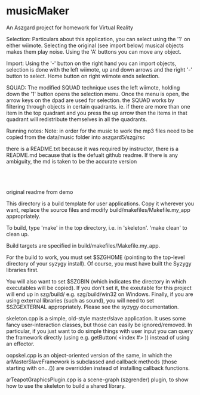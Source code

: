 musicMaker
==========

An Aszgard project for homework for Virtual Reality

Selection:
Particulars about this application, you can select using the '1' on either wiimote.
Selecting the original (see import below) musical objects makes them play noise. 
Using the 'A' buttons you can move any object.

Import:
Using the '-' button on the right hand you can import objects, selection is done with
the left wiimote, up and down arrows and the right '-' button to select. Home button on
right wiimote ends selection.

SQUAD:
The modified SQUAD technique uses the left wiimote, holding down the '1' button opens the 
selection menu. Once the menu is open, the arrow keys on the dpad are used for selection.
the SQUAD works by filtering through objects in certain quadrants. 
ie. if there are more than one item in the top quadrant and you press the up arrow then 
the items in that quadrant will redistribute themselves in all the quadrants.

Running notes:
Note: in order for the music to work the mp3 files need to be copied from the 
data/music folder into aszgard5/szg/rsc

there is a README.txt because it was required by instructor, there is a README.md because
that is the defualt github readme. If there is any ambiguity, the md is taken to be the
accurate version
<br /><br /><br /><br />

original readme from demo

This directory is a build template for user applications. Copy it wherever
you want, replace the source files and modify build/makefiles/Makefile.my_app
appropriately.

To build, type 'make' in the top directory, i.e. in 'skeleton'.
'make clean' to clean up.

Build targets are specified in build/makefiles/Makefile.my_app.

For the build to work, you must set $SZGHOME (pointing to the top-level
directory of your syzygy install). Of course, you must have built the
Syzygy libraries first.

You will also want to set $SZGBIN (which indicates the directory in which
executables will be copied). If you don't set it, the exeutable for this
project will end up in szg/build/<platform> e.g. szg/build/win32 on
Windows.
Finally, if you are using external libraries
(such as sound), you will need to set $SZGEXTERNAL appropriately. Please
see the syzygy documentation.

skeleton.cpp is a simple, old-style master/slave application. It uses
some fancy user-interaction classes, but those can easily be ignored/removed.
In particular, if you just want to do simple things with user input you can
query the framework directly (using e.g. getButton( <index #> )) instead
of using an effector.

oopskel.cpp is an object-oriented version of the same, in which the
arMasterSlaveFramework is subclassed and callback methods (those
starting with on...()) are overridden instead of installing
callback functions.

arTeapotGraphicsPlugin.cpp is a scene-graph (szgrender) plugin, to show
how to use the skeleton to build a shared library.
